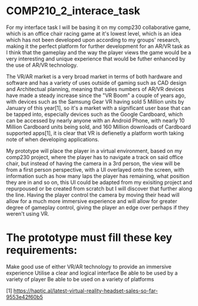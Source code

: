 # COMP210_2_interace_task

For my interface task I will be basing it on my comp230 collaborative game, which is an office chair racing game at it's lowest level, which is an idea which has not been developed upon according to my groups' research, making it the perfect platform for further development for an AR/VR task as I think that the gameplay and the way the player views the game would be a very interesting and unique experience that would be futher enhanced by the use of AR/VR technology. 

The VR/AR market is a very broad market in terms of both hardware and software and has a variety of uses outside of gaming such as CAD design and Architectual planning, meaning that sales numbers of AR/VR devices have made a steady increase since the "VR Boom" a couple of years ago, with devices such as the Samsung Gear VR having sold 5 Million units by January of this year[1], so it's a market with a significant user base that can be tapped into, especially devices such as the Google Cardboard, which can be accessed by nearly anyone with an Android Phone, with nearly 10 Million Cardboard units being sold, and 160 Million downloads of Cardboard supported apps[1], it is clear that VR is defienetly a platform worth taking note of when developing applications. 

My prototype will place the player in a virtual environment, based on my comp230 project, where the player has to navigate a track on said office chair, but instead of having the camera in a 3rd person, the view will be from a first person perspective, with a UI overlayed onto the screen, with information such as how many laps the player has remaining, what position they are in and so on, this UI could be adapted from my exisiting project and repurpoused or be created from scratch but I will discover that further along the line. Having the player control the camera by moving their head will allow for a much more immersive experience and will allow for greater degree of gameplay control, giving the player an edge over perhaps if they weren't using VR. 

# The prototype must fill these key requirements:
Make good use of either VR/AR technology to provide an immersive experience
Utilise a clear and logical interface
Be able to be used by a variety of player
Be able to be used on a variety of platforms






















[1] https://haptic.al/latest-virtual-reality-headset-sales-so-far-9553e42f60b5
